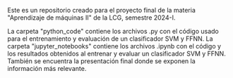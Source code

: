Este es un repositorio creado para el proyecto final de la materia "Aprendizaje de máquinas II" de la LCG, semestre 2024-I.

La carpeta "python_code" contiene los archivos .py con el código usado para el entrenamiento y evaluación de un clasificador SVM y FFNN.
La carpeta "jupyter_notebooks" contiene los archivos .ipynb con el código y los resultados obtenidos al entrenar y evaluar un clasificador SVM y FFNN.
También se encuentra la presentación final donde se exponen la información más relevante.
